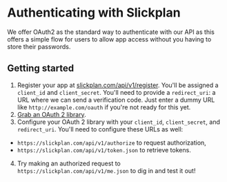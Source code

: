 # Authenticating with Slickplan

We offer OAuth2 as the standard way to authenticate with our API as this offers a simple flow for users to allow app access without you having to store their passwords.

## Getting started

1. Register your app at [slickplan.com/api/v1/register](https://slickplan.com/api/v1/register). You'll be assigned a `client_id` and `client_secret`. You'll need to provide a `redirect_uri`: a URL where we can send a verification code. Just enter a dummy URL like `http://example.com/oauth` if you're not ready for this yet.
2. [Grab an OAuth 2 library](http://oauth.net/code/).
3. Configure your OAuth 2 library with your `client_id`, `client_secret`, and `redirect_uri`. You'll need to configure these URLs as well:
* `https://slickplan.com/api/v1/authorize` to request authorization,
* `https://slickplan.com/api/v1/token.json` to retrieve tokens.
4. Try making an authorized request to `https://slickplan.com/api/v1/me.json` to dig in and test it out!